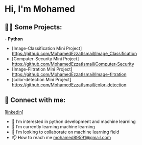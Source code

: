 <h1>Hi, I'm Mohamed</h1>

<h2>👨‍💻 Some Projects:</h2>
- <b>Python</b>

 - [Image-Classification Mini Project] https://github.com/MohamedEzzatIsmail/Image_Classification
 - [Computer-Security Mini Project] https://github.com/MohamedEzzatIsmail/Computer-Security
 - [Image-Filtration Mini Project] https://github.com/MohamedEzzatIsmail/Image-filtration
 - [color-detection Mini Project] https://github.com/MohamedEzzatIsmail/color-detection
<h2> 🤳 Connect with me:</h2>

<a href="https://www.linkedin.com/in/mohamed-ezzat-96156b247/">[linkedin]</a>

- 👀 I’m interested in python development and machine learning
- 🌱 I’m currently learning machine learning
- 💞️ I’m looking to collaborate on machine learning field
- 📫 How to reach me mohamed89591@gmail.com
